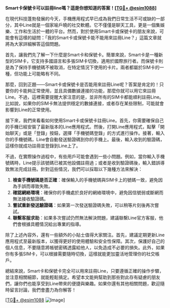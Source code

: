 **Smart卡保號卡可以註冊line嗎？這是你想知道的答案！[[TG💪+ @esim1088](https://t.me/s/esim1088)]**

在現代科技蓬勃發展的今天，手機應用程式早已成為我們日常生活不可或缺的一部分，其中Line就是一個家喻戶曉的社交軟體。它不僅僅是聊天工具，更是一個集娛樂、工作和生活於一體的平台。然而，對於使用Smart卡或保號卡的朋友來說，可能會有這樣的疑問：「我的Smart卡或保號卡能不能用來註冊Line？」這篇文章就將為大家詳細解答這個問題。

首先，讓我們先了解一下什麼是Smart卡和保號卡。簡單來說，Smart卡是一種新型的SIM卡，它支持多國語言和多張SIM卡切換，適用於國際旅行者。而保號卡則是為了保持手機號碼不被取消，在特定情況下使用的卡片。兩者都屬於SIM卡的一種，但功能上可能略有不同。

那麼，回到正題——Smart卡或保號卡是否能用來註冊Line呢？答案是肯定的！只要你的卡能夠正常使用，並且具備數據連接的功能，那麼你就可以用它來註冊Line。不過，這裡需要提醒大家注意的是，並非所有的SIM卡都能順利註冊Line。比如說，如果你的SIM卡無法提供穩定的數據連接，或者存在某些限制，可能就會影響到Line的正常使用。

接下來，我們來看看如何使用Smart卡或保號卡註冊Line。首先，你需要確保自己的手機已經安裝了最新版本的Line應用程式。然後，打開Line應用程式，點擊「開始聊天」或是「登錄」按鈕，選擇「手機號碼登錄」的方式進行操作。接著，輸入你的手機號碼，Line會自動發送驗證碼到你的手機上。最後，輸入收到的驗證碼，這樣你就成功註冊並登錄到Line上了。

不過，在實際操作過程中，有些用戶可能會遇到一些小問題。例如，當你輸入手機號碼時，Line提示該號碼已被其他設備註冊過；或者是收到驗證碼後，輸入錯誤導致無法完成註冊。針對這些情況，我們可以採取以下幾種方法來解決：

1. **檢查手機號碼是否正確**：確保輸入的手機號碼與SIM卡上的號碼一致，避免因為手誤而導致失敗。
2. **確認網絡環境**：確保你的手機處於良好的網絡環境中，避免因信號弱或斷網而無法接收驗證碼。
3. **嘗試重新發送驗證碼**：如果第一次發送驗證碼失敗，可以稍等片刻後再次嘗試。
4. **聯繫客服求助**：如果多次嘗試仍然無法解決問題，建議聯繫Line官方客服，他們會根據具體情況給出專業的指導。

除了上述內容外，還有一些額外的小貼士值得大家關注。首先，建議定期更新Line應用程式至最新版本，以獲得更好的使用體驗和安全性保障。其次，保護好自己的個人信息，不要隨意將帳號密碼透露給他人，以免造成不必要的損失。此外，如果你有多張SIM卡，可以根據需要隨時切換，這樣就能更加靈活地管理你的社交帳戶。

總結來說，Smart卡和保號卡完全可以用來註冊Line，只要遵循正確的操作步驟，並注意相關細節，就能輕鬆搞定。希望本文能夠幫助到那些對此存有疑慮的朋友們，讓你們也能享受到Line帶來的便捷與樂趣。如果你還有其他相關問題，歡迎隨時留言討論，我們會盡力為你解答！

[[TG💪+ @esim1088](https://t.me/s/esim1088) ![Image](https://i.postimg.cc/4NQfJmqS/Snipaste-2025-05-13-00-14-12.png)]